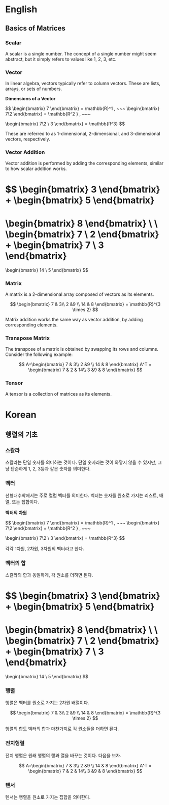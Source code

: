 # English

## Basics of Matrices

### Scalar

A scalar is a single number. The concept of a single number might seem abstract, but it simply refers to values like $1$, $2$, $3$, etc.

### Vector

In linear algebra, vectors typically refer to column vectors. These are lists, arrays, or sets of numbers.

**Dimensions of a Vector**

$$
\begin{bmatrix}
7
\end{bmatrix}
= \mathbb{R}^1
, ~~~ 
\begin{bmatrix}
7\\2
\end{bmatrix}
= \mathbb{R^2 }
, ~~~

\begin{bmatrix}
7\\2 \\ 3
\end{bmatrix}
= \mathbb{R^3}
$$

These are referred to as 1-dimensional, 2-dimensional, and 3-dimensional vectors, respectively.

### Vector Addition

Vector addition is performed by adding the corresponding elements, similar to how scalar addition works.

$$
\begin{bmatrix}
3
\end{bmatrix}
+
\begin{bmatrix}
5
\end{bmatrix}
=
\begin{bmatrix}
8
\end{bmatrix} 
\\ 
\\
\begin{bmatrix}
7 \\ 2
\end{bmatrix}
+ 
\begin{bmatrix}
7 \\ 3
\end{bmatrix}
= 
\begin{bmatrix}
14 \\ 5
\end{bmatrix}
$$

### Matrix

A matrix is a 2-dimensional array composed of vectors as its elements.

$$
\begin{bmatrix}
7 & 3\\ 2 &9 \\ 14 & 8
\end{bmatrix}
= \mathbb{R}^{3 \times 2}
$$

Matrix addition works the same way as vector addition, by adding corresponding elements.

### Transpose Matrix

The transpose of a matrix is obtained by swapping its rows and columns. Consider the following example:

$$
A=\begin{bmatrix}
7 & 3\\ 2 &9 \\ 14 & 8
\end{bmatrix}
A^T =
\begin{bmatrix}
7 & 2 & 14\\ 3 &9 & 8 
\end{bmatrix}
$$



### Tensor

A tensor is a collection of matrices as its elements.





# Korean

## 행렬의 기초

### 스칼라

스칼라는 단일 숫자를 의미하는 것이다. 단일 숫자라는 것이 와닿지 않을 수 있지만, 그냥 단순하게 $1$, $2$, $3$등과 같은 숫자를 의미한다.

### 벡터

선형대수학에서는 주로 컬럼 벡터를 의미한다. 벡터는 숫자를 원소로 가지는 리스트, 배열, 또는 집합이다.

**벡터의 차원**

$$
\begin{bmatrix}
7
\end{bmatrix}
= \mathbb{R}^1
, ~~~ 
\begin{bmatrix}
7\\2
\end{bmatrix}
= \mathbb{R^2 }
, ~~~

\begin{bmatrix}
7\\2 \\ 3
\end{bmatrix}
= \mathbb{R^3}
$$

각각 1차원, 2차원, 3차원의 벡터라고 한다.

### 벡터의 합

스칼라의 합과 동일하게, 각 원소를 더하면 된다.

$$
\begin{bmatrix}
3
\end{bmatrix}
+
\begin{bmatrix}
5
\end{bmatrix}
=
\begin{bmatrix}
8
\end{bmatrix} 
\\ 
\\
\begin{bmatrix}
7 \\ 2
\end{bmatrix}
+ 
\begin{bmatrix}
7 \\ 3
\end{bmatrix}
= 
\begin{bmatrix}
14 \\ 5
\end{bmatrix}
$$

### 행렬

행렬은 벡터를 원소로 가지는 2차원 배열이다.

$$
\begin{bmatrix}
7 & 3\\ 2 &9 \\ 14 & 8
\end{bmatrix}
= \mathbb{R}^{3 \times 2}
$$

행렬의 합도 벡터의 합과 마찬가지로 각 원소들을 더하면 된다.

### 전치행렬

전치 행렬은 원래 행렬의 행과 열을 바꾸는 것이다. 다음을 보자.

$$
A=\begin{bmatrix}
7 & 3\\ 2 &9 \\ 14 & 8
\end{bmatrix}
A^T =
\begin{bmatrix}
7 & 2 & 14\\ 3 &9 & 8 
\end{bmatrix}
$$

### 텐서

텐서는 행렬을 원소로 가지는 집합을 의미한다.





